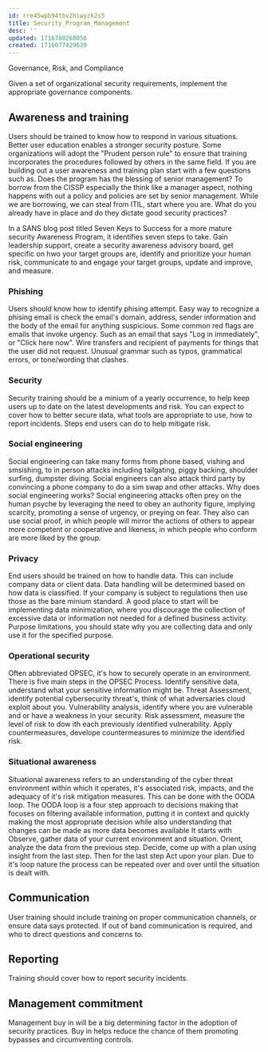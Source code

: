 ```yaml
---
id: rre45wpb94tbv2hiwyzk2s5
title: Security_Program_Management
desc: ''
updated: 1716780268056
created: 1716077429639
---
```

Governance, Risk, and Compliance

Given a set of organizational security requirements, implement the
appropriate governance components.

## Awareness and training

Users should be trained to know how to respond in various situations. Better user education enables a stronger security posture. Some organizations will adopt the "Prudent person rule" to ensure that training incorporates the procedures followed by others in the same field. If you are building out a user awareness and training plan start with a few questions such as. Does the program has the blessing of senior management? To borrow from the CISSP especially the think like a manager aspect, nothing happens with out a policy and policies are set by senior management. While we are borrowing, we can steal from ITIL, start where you are. What do you already have in place and do they dictate good security practices?

In a SANS blog post titled Seven Keys to Success for a more mature security Awareness Program, it identifies seven steps to take. Gain leadership support, create a security awareness advisory board, get specific on hwo your target groups are, identify and prioritize your human risk, communicate to and engage your target groups, update and improve, and measure.

### Phishing

Users should know how to identify phising attempt. Easy way to recognize a phising email is check the email's domain, address, sender information and the body of the email for anything suspicious. Some common red flags are emails that invoke urgency. Such as an email that says "Log in immediately", or "Click here now". Wire transfers and recipient of payments for things that the user did not request. Unusual grammar such as typos, grammatical errors, or tone/wording that clashes.

### Security

Security training should be a minium of a yearly occurrence, to help keep users up to date on the latest developments and risk. You can expect to cover how to better secure data, what tools are appropriate to use, how to report incidents. Steps end users can do to help mitigate risk.

### Social engineering

Social engineering can take many forms from phone based, vishing and smsishing, to in person attacks including tailgating, piggy backing, shoulder surfing, dumpster diving. Social engineers can also attack third party by convincing a phone company to do a sim swap and other attacks. Why does social engineering works? Social engineering attacks often prey on the human psyche by leveraging the need to obey an authority figure, implying scarcity, promoting a sense of urgency, or preying on fear. They also can use social proof, in which people will mirror the actions of others to appear more competent or cooperative and likeness, in which people who conform are more liked by the group.

### Privacy

End users should be trained on how to handle data. This can include company data or client data. Data handling will be determined based on how data is classified. If your company is subject to regulations then use those as the bare minium standard. A good place to start will be implementing data minimization, where you discourage the collection of excessive data or information not needed for a defined business activity. Purpose limitations, you should state why you are collecting data and only use it for the specified purpose.

### Operational security

Often abbreviated OPSEC, it's how to securely operate in an environment. There is five main steps in the OPSEC Process. Identify sensitive data, understand what your sensitive information might be. Threat Assessment, identify potential cybersecurity threat's, think of what adversaries cloud exploit about you. Vulnerability analysis, identify where you are vulnerable and or have a weakness in your security. Risk assessment, measure the level of risk to dow ith each previously identified vulnerability. Apply countermeasures, develope countermeasures to minimize the identified risk.

### Situational awareness

Situational awareness refers to an understanding of the cyber threat environment within which it operates, it's associated risk, impacts, and the adequacy of it's risk mitigation measures. This can be done with the OODA loop. The OODA loop is a four step approach to decisions making that focuses on filtering available information, putting it in context and quickly making the most appropriate decision while also understanding that changes can be made as more data becomes available It starts with Observe, gather data of your current environment and situation. Orient, analyze the data from the previous step. Decide, come up with a plan using insight from the last step. Then for the last step Act upon your plan. Due to it's loop nature the process can be repeated over and over until the situation is dealt with.

## Communication

User training should include training on proper communication channels, or ensure data says protected. If out of band communication is required, and who to direct questions and concerns to.

## Reporting

Training should cover how to report security incidents.

## Management commitment

Management buy in will be a big determining factor in the adoption of security practices. Buy in helps reduce the chance of them promoting bypasses and circumventing controls.